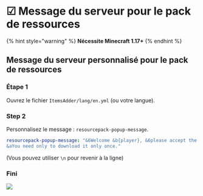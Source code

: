 # ☑ Message du serveur pour le pack de ressources

{% hint style="warning" %}
**Nécessite Minecraft 1.17+**
{% endhint %}

## Message du serveur personnalisé pour le pack de ressources

### Étape 1

Ouvrez le fichier `ItemsAdder/lang/en.yml` (ou votre langue).

### Step 2

Personnalisez le message : `resourcepack-popup-message`.

```yaml
resourcepack-popup-message: "&6Welcome &b{player}, &6please accept the resourcepack to enjoy all the amazing features of our server.\n
&aYou need only to download it only once."
```

(Vous pouvez utiliser `\n` pour revenir à la ligne)

### Fini

![](../.gitbook/assets/image\_\(127\).png)
